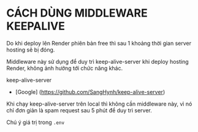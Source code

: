 # CÁCH DÙNG MIDDLEWARE KEEPALIVE 

Do khi deploy lên Render phiên bản free thì sau 1 khoảng thời gian server hosting sẽ bị đóng.

Middleware này sử dụng để duy trì keep-alive-server khi deploy hosting Render, không ảnh hưởng tới chức năng khác.

keep-alive-server
- [Google] (https://github.com/SangHynh/keep-alive-server)

Khi chạy keep-alive-server trên local thì không cần middleware này, vì nó chỉ đơn giản là spam request sau 5 phút để duy trì server.

Chú ý giá trị trong `.env`